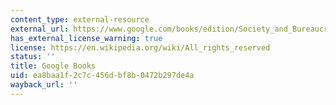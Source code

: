 ```yaml
---
content_type: external-resource
external_url: https://www.google.com/books/edition/Society_and_Bureaucracy_in_Contemporary/BsTLEAAAQBAJ?hl=en&gbpv=1
has_external_license_warning: true
license: https://en.wikipedia.org/wiki/All_rights_reserved
status: ''
title: Google Books
uid: ea8baa1f-2c7c-456d-bf8b-0472b297de4a
wayback_url: ''
---
```

